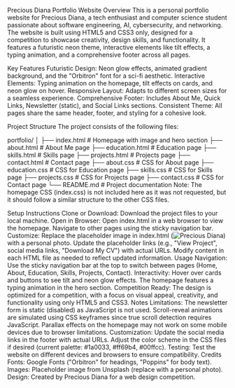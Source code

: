 Precious Diana Portfolio Website
Overview
This is a personal portfolio website for Precious Diana, a tech enthusiast and computer science student passionate about software engineering, AI, cybersecurity, and networking. The website is built using HTML5 and CSS3 only, designed for a competition to showcase creativity, design skills, and functionality. It features a futuristic neon theme, interactive elements like tilt effects, a typing animation, and a comprehensive footer across all pages.

Key Features
Futuristic Design: Neon glow effects, animated gradient background, and the "Orbitron" font for a sci-fi aesthetic.
Interactive Elements: Typing animation on the homepage, tilt effects on cards, and neon glow on hover.
Responsive Layout: Adapts to different screen sizes for a seamless experience.
Comprehensive Footer: Includes About Me, Quick Links, Newsletter (static), and Social Links sections.
Consistent Theme: All pages share the same header, footer, and styling for a cohesive look.


Project Structure
The project consists of the following files:

portfolio/
│
├── index.html         # Homepage with image and hero section
├── about.html         # About Me page
├── education.html     # Education page
├── skills.html        # Skills page
├── projects.html      # Projects page
├── contact.html       # Contact page
├── about.css          # CSS for About page
├── education.css      # CSS for Education page
├── skills.css         # CSS for Skills page
├── projects.css       # CSS for Projects page
├── contact.css        # CSS for Contact page
└── README.md          # Project documentation
Note: The homepage CSS (index.css) is not included here as it was not requested, but it should follow a similar structure to the other CSS files.

Setup Instructions
Clone or Download: Download the project files to your local machine.
Open in Browser: Open index.html in a web browser to view the homepage. Navigate to other pages using the sticky navigation bar.
Customize:
Replace the placeholder image in index.html (<img src="https://source.unsplash.com/random/600x600/?tech,portrait" alt="Precious Diana">) with a personal photo.
Update the placeholder links (e.g., "View Project", social media links, "Download My CV") with actual URLs.
Modify content in each HTML file as needed to reflect updated information.
Usage
Navigation: Use the sticky navigation bar at the top to switch between pages (Home, About, Education, Skills, Projects, Contact).
Interactivity: Hover over cards and buttons to see tilt and neon glow effects. The homepage features a typing animation in the hero section.
Competition Ready: The design is optimized for a competition, with a focus on visual appeal, creativity, and functionality using only HTML5 and CSS3.
Notes
Limitations:
The newsletter form is static (disabled) as JavaScript is not used.
Scroll-reveal animations are simulated using CSS keyframes since true scroll detection requires JavaScript.
Parallax effects on the homepage may not work on some mobile devices due to browser limitations.
Customization:
Update the social media links in the footer with actual URLs.
Adjust the color scheme in the CSS files if desired (current palette: #1a0033, #ff69b4, #00ffcc).
Testing: Test the website on different devices and browsers to ensure compatibility.
Credits
Fonts: Google Fonts ("Orbitron" for headings, "Poppins" for body text).
Images: Placeholder image from Unsplash (replace with a personal photo).
Design: Created by Precious Diana for a web design competition.